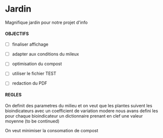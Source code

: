 # Jardin
Magnifique jardin pour notre projet d'info

#### OBJECTIFS
- [ ] finaliser affichage

- [ ] adapter aux conditions du mileux

- [ ] optimisation du compost

- [ ] utiliser le fichier TEST

- [ ] redaction du PDF


#### REGLES

On definit des parametres du milieu
et on veut que les plantes suivent les bioindicateurs 
avec un coefficient de variation modere
nous avans defini les pour chaque bioindicateur un dictionnaire
prenant en clef  une valeur moyenne (to be continued)


On veut minimiser la consomation de compost
